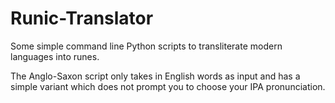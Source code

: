 # Runic-Translator
Some simple command line Python scripts to transliterate modern languages into runes.

The Anglo-Saxon script only takes in English words as input and has a simple variant which does not prompt you to choose your IPA pronunciation.
